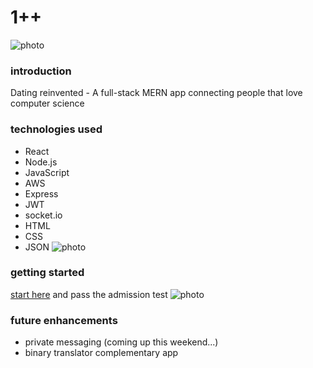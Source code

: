 # 1++
![photo](https://i.imgur.com/obbMsnS.png)
### introduction

Dating reinvented - A full-stack MERN app connecting people that love computer science

### technologies used
- React
- Node.js
- JavaScript
- AWS
- Express
- JWT
- socket.io
- HTML
- CSS
- JSON
![photo](https://i.imgur.com/HTZMHMR.png)
### getting started
[start here](http://one-pp.herokuapp.com/)
and pass the admission test
![photo](https://i.imgur.com/vVPCNsP.png)

### future enhancements
- private messaging (coming up this weekend...)
- binary translator complementary app 
